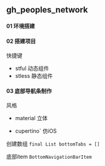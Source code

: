 ## gh_peoples_network

#### 01 环境搭建
#### 02 搭建项目
快捷键 

* stful 动态组件
* stless 静态组件

#### 03 底部导航条制作

风格

* material 立体
	
* cupertino` 仿iOS

创建数组   `final List bottomTabs = []`

底部item `BottomNavigationBarItem`

